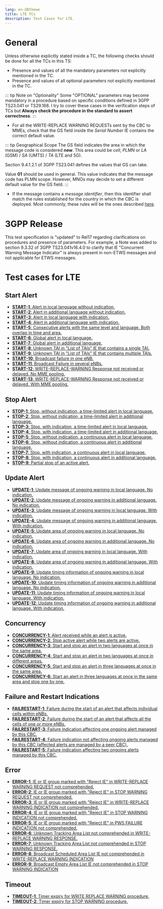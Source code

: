 ```yaml
---
lang: en-GBthewe
title: LTE TCs
description: Test Cases for LTE.
---
```


# General

Unless otherwise explicitly stated inside a TC, the following checks should 
be done for all the TCs in this TS:

* Presence and values of all the mandatory parameters not explicitly mentioned
in the TC.
* Presence and values of all optional parameters not explicitly mentioned in 
the TC.

::: tip Note on "Optionality"
Some "OPTIONAL" parameters may become mandatory in a procedure based on 
specific conditions defined in 3GPP TS23.041 or TS29.168. I try to cover these
cases in the verification steps of TCs but **Always check the procedure in the 
standard to assert correctness**.
:::

* For all the WRITE-REPLACE WARNING REQUESTs sent by the CBC to MMEs, check
that the GS field inside the *Serial Number* IE contains the correct default
value.

::: tip Geographical Scope
The GS field indicates the area in which the message code is considered **new**.
This area could be *cell*, *PLMN* or *LA* (GSM) / *SA* (UMTS) / *TA* (LTE and 
5G). 

Section 9.4.1.2.1 of 3GPP TS23.041 defines the values that GS can take.

Value **01** should be used in general. This value indicates that the message
code has PLMN scope. However, MNOs may decide to set a different default value
for the GS field.
:::

* If the message contains a *message identifier*, then this identifier shall 
match the rules established for the country in which the CBC is deployed. 
Most commonly, these rules will be the ones described 
[here](/identifiers.html#message-identifiers).

# 3GPP Release

This test specification is "updated" to Rel17 regarding clarifications on 
procedures and presence of parameters. For example, a Note was added to section
9.3.32 of 3GPP TS23.041v16.4.0 to clarify that IE "Concurrent Warning Message 
Indicator" is always present in non-ETWS messages and not applicable for ETWS
messages.  

# Test cases for LTE

## Start Alert

* [**START-1**: Alert in local language without indication.](/testcases/lte/start/tc1/)
* [**START-2**: Alert in additional language without indication.](/testcases/lte/start/tc2/)
* [**START-3**: Alert in local language with indication.](/testcases/lte/start/tc3/)
* [**START-4**: Alert in additional language with indication.](/testcases/lte/start/tc4/)
* [**START-5**: Consecutive alerts with the same level and language. Both overlap in time and area.](/testcases/lte/start/tc5/)
* [**START-6**: Global alert in local language.](/testcases/lte/start/tc6/)
* [**START-7**: Global alert in additional language.](/testcases/lte/start/tc7/)
* [**START-8**: Unknown TAI in "List of TAIs" IE that contains a single TAI.](/testcases/lte/start/tc8/)
* [**START-9**: Unknown TAI in "List of TAIs" IE that contains multiple TAIs.](/testcases/lte/start/tc9/)
* [**START-10**: Broadcast failure in one eNB.](/testcases/lte/start/tc10/)
* [**START-11**: Broadcast Failure in several eNBs.](/testcases/lte/start/tc11/)
* [**START-12**: WRITE-REPLACE-WARNING Response not received or delayed. No MME pooling.](/testcases/lte/start/tc12/)
* [**START-13**: WRITE-REPLACE-WARNING Response not received or delayed. With MME pooling.](/testcases/lte/start/tc13/)

## Stop Alert

* [**STOP-1**: Stop, without indication, a time-limited alert in local language.](/testcases/lte/stop/tc1/)
* [**STOP-2**: Stop, without indication, a time-limited alert in additional language.](/testcases/lte/stop/tc2/)
* [**STOP-3**: Stop, with indication, a time-limited alert in local language.](/testcases/lte/stop/tc3/)
* [**STOP-4**: Stop, with indication, a time-limited alert in additional language.](/testcases/lte/stop/tc4/)
* [**STOP-5**: Stop, without indication, a continuous alert in local language.](/testcases/lte/stop/tc5/)
* [**STOP-6**: Stop, without indication, a continuous alert in additional language.](/testcases/lte/stop/tc6/)
* [**STOP-7**: Stop, with indication, a continuous alert in local language.](/testcases/lte/stop/tc7/)
* [**STOP-8**: Stop, with indication, a continuous alert in additional language.](/testcases/lte/stop/tc8/)
* [**STOP-9**: Partial stop of an active alert.](/testcases/lte/stop/tc9/)

## Update Alert

* [**UPDATE-1**: Update message of ongoing warning in local language. No indication.](/testcases/lte/update/tc1/)
* [**UPDATE-2**: Update message of ongoing warning in additional language. No indication.](/testcases/lte/update/tc2/)
* [**UPDATE-3**: Update message of ongoing warning in local language. With indication.](/testcases/lte/update/tc3/)
* [**UPDATE-4**: Update message of ongoing warning in additional language. With indication.](/testcases/lte/update/tc4/)
* [**UPDATE-5**: Update area of ongoing warning in local language. No indication.](/testcases/lte/update/tc5/)
* [**UPDATE-6**: Update area of ongoing warning in additional language. No indication.](/testcases/lte/update/tc6/)
* [**UPDATE-7**: Update area of ongoing warning in local language. With indication.](/testcases/lte/update/tc7/)
* [**UPDATE-8**: Update area of ongoing warning in additional language. With indication.](/testcases/lte/update/tc8/)
* [**UPDATE-9**: Update timing information of ongoing warning in local language. No indication.](/testcases/lte/update/tc9/)
* [**UPDATE-10**: Update timing information of ongoing warning in additional language. No indication.](/testcases/lte/update/tc10/)
* [**UPDATE-11**: Update timing information of ongoing warning in local language. With indication.](/testcases/lte/update/tc11/)
* [**UPDATE-12**: Update timing information of ongoing warning in additional language. With indication.](/testcases/lte/update/tc12/)

## Concurrency

* [**CONCURRENCY-1**: Alert received while an alert is active.](/testcases/lte/concurrency/tc1/)
* [**CONCURRENCY-2**: Stop active alert while two alerts are active.](/testcases/lte/concurrency/tc2/)
* [**CONCURRENCY-3**: Start and stop an alert in two languages at once in the same area.](/testcases/lte/concurrency/tc3/)
* [**CONCURRENCY-4**: Start and stop an alert in two languages at once in different areas.](/testcases/lte/concurrency/tc4/)
* [**CONCURRENCY-5**: Start and stop an alert in three languages at once in the same area.](/testcases/lte/concurrency/tc5/)
* [**CONCURRENCY-6**: Start an alert in three languages at once in the same area and stop one by one.](/testcases/lte/concurrency/tc6/)

## Failure and Restart Indications

* [**FAILRESTART-1**: Failure during the start of an alert that affects individual cells within eNBs.](/testcases/lte/failrestart/tc1/)
* [**FAILRESTART-2**: Failure during the start of an alert that affects all the cells of one or more eNBs.](/testcases/lte/failrestart/tc2/)
* [**FAILRESTART-3**: Failure indication affecting one ongoing alert managed by this CBC.](/testcases/lte/failrestart/tc3/)
* [**FAILRESTART-4**: Failure indication not affecting ongoing alerts managed by this CBC (affected alerts are managed by a peer CBC).](/testcases/lte/failrestart/tc4/)
* [**FAILRESTART-5**: Failure indication affecting two ongoing alerts managed by this CBC.](/testcases/lte/failrestart/tc5/)

## Error

* [**ERROR-1**: IE or IE group marked with "Reject IE" in WRITE-REPLACE WARNING REQUEST not comprehended.](/testcases/lte/error/tc1/)
* [**ERROR-2**: IE or IE group marked with "Reject IE" in STOP WARNING REQUEST not comprehended.](/testcases/lte/error/tc2/)
* [**ERROR-3**: IE or IE group marked with "Reject IE" in WRITE-REPLACE WARNING INDICATION not comprehended.](/testcases/lte/error/tc3/)
* [**ERROR-4**: IE or IE group marked with "Reject IE" in STOP WARNING INDICATION not comprehended.](/testcases/lte/error/tc4/)
* [**ERROR-5**: IE or IE group marked with "Reject IE" in PWS FAILURE INDICATION not comprehended.](/testcases/lte/error/tc5/)
* [**ERROR-6**: Unknown Tracking Area List not comprehended in WRITE-REPLACE WARNING RESPONSE.](/testcases/lte/error/tc6/)
* [**ERROR-7**: Unknown Tracking Area List not comprehended in STOP WARNING RESPONSE.](/testcases/lte/error/tc7/)
* [**ERROR-8**: Broadcast Scheduled Area List IE not comprehended in WRITE-REPLACE WARNING INDICATION](/testcases/lte/error/tc8/)
* [**ERROR-9**: Broadcast Empty Area List IE not comprehended in STOP WARNING INDICATION](/testcases/lte/error/tc9/)

## Timeout

* [**TIMEOUT-1**: Timer expiry for WRITE REPLACE WARNING procedure.](/testcases/lte/timeout/tc1/)
* [**TIMEOUT-2**: Timer expiry for STOP WARNING procedure.](/testcases/lte/timeout/tc2/)
